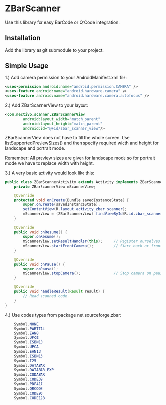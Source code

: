 ZBarScanner
=======

Use this library for easy BarCode or QrCode integration.

Installation
------------

Add the library as git submodule to your project.

Simple Usage
------------

1.) Add camera permission to your AndroidManifest.xml file:

```xml
<uses-permission android:name="android.permission.CAMERA" />
<uses-feature android:name="android.hardware.camera" />
<uses-feature android:name="android.hardware.camera.autofocus" />
```

2.) Add ZBarScannerView to your layout:

```xml
<com.nectivo.scanner.ZBarScannerView
        android:layout_width="match_parent"
        android:layout_height="match_parent"
        android:id="@+id/zbar_scanner_view"/>
```

ZBarScannerView does not have to fill the whole screen. 
Use listSupportedPreviewSizes() and then specify required width and height for landscape and portrait mode. 

Remember: 
All preview sizes are given for landscape mode so for portrait mode we have to replace width with height.

3.) A very basic activity would look like this:

```java
public class ZBarScannerActivity extends Activity implements ZBarScannerView.ResultHandler {
    private ZBarScannerView mScannerView;

    @Override
    protected void onCreate(Bundle savedInstanceState) {
        super.onCreate(savedInstanceState);
        setContentView(R.layout.activity_zbar_scanner);
        mScannerView = (ZBarScannerView) findViewById(R.id.zbar_scanner_view);
    }

    @Override
    public void onResume() {
        super.onResume();
        mScannerView.setResultHandler(this);     // Register ourselves as a handler for scan results.
        mScannerView.startFrontCamera();         // Start back or front camera on resume
    }

    @Override
    public void onPause() {
        super.onPause();
        mScannerView.stopCamera();               // Stop camera on pause
    }

    @Override
    public void handleResult(Result result) {
        // Read scanned code.
    }
}

```

4.) Use codes types from package net.sourceforge.zbar:

```java
    Symbol.NONE
    Symbol.PARTIAL
    Symbol.EAN8
    Symbol.UPCE
    Symbol.ISBN10
    Symbol.UPCA
    Symbol.EAN13
    Symbol.ISBN13
    Symbol.I25
    Symbol.DATABAR
    Symbol.DATABAR_EXP
    Symbol.CODABAR
    Symbol.CODE39
    Symbol.PDF417
    Symbol.QRCODE
    Symbol.CODE93
    Symbol.CODE128
```